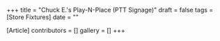 +++
title = "Chuck E.'s Play-N-Place (PTT Signage)"
draft = false
tags = [Store Fixtures]
date = ""

[Article]
contributors = []
gallery = []
+++
